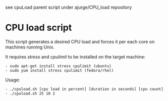 see cpuLoad parent script under ajurge/CPU_load repository
# CPU load script 

This script generates a desired CPU load and forces it per each core on 
machines running Unix.

It requires *stress* and *cpulimit* to be installed on the target machine:

	- sudo apt-get install stress cpulimit (ubuntu)
	- sudo yum install stress cpulimit (fedora/rhel)

Usage: 

	- ./cpuload.sh [cpu load in percent] [duration in seconds] [cpu count]
	- ./cpuload.sh 25 10 2 
